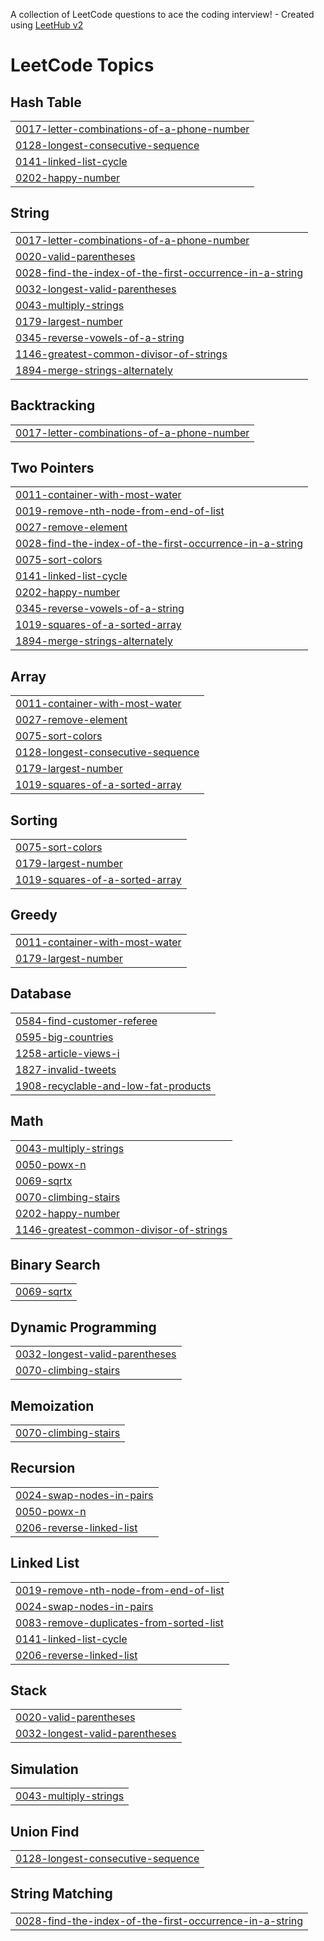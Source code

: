 A collection of LeetCode questions to ace the coding interview! - Created using [LeetHub v2](https://github.com/arunbhardwaj/LeetHub-2.0)
<!---LeetCode Topics Start-->
# LeetCode Topics
## Hash Table
|  |
| ------- |
| [0017-letter-combinations-of-a-phone-number](https://github.com/ikarannarode/Leetcode/tree/master/0017-letter-combinations-of-a-phone-number) |
| [0128-longest-consecutive-sequence](https://github.com/ikarannarode/Leetcode/tree/master/0128-longest-consecutive-sequence) |
| [0141-linked-list-cycle](https://github.com/ikarannarode/Leetcode/tree/master/0141-linked-list-cycle) |
| [0202-happy-number](https://github.com/ikarannarode/Leetcode/tree/master/0202-happy-number) |
## String
|  |
| ------- |
| [0017-letter-combinations-of-a-phone-number](https://github.com/ikarannarode/Leetcode/tree/master/0017-letter-combinations-of-a-phone-number) |
| [0020-valid-parentheses](https://github.com/ikarannarode/Leetcode/tree/master/0020-valid-parentheses) |
| [0028-find-the-index-of-the-first-occurrence-in-a-string](https://github.com/ikarannarode/Leetcode/tree/master/0028-find-the-index-of-the-first-occurrence-in-a-string) |
| [0032-longest-valid-parentheses](https://github.com/ikarannarode/Leetcode/tree/master/0032-longest-valid-parentheses) |
| [0043-multiply-strings](https://github.com/ikarannarode/Leetcode/tree/master/0043-multiply-strings) |
| [0179-largest-number](https://github.com/ikarannarode/Leetcode/tree/master/0179-largest-number) |
| [0345-reverse-vowels-of-a-string](https://github.com/ikarannarode/Leetcode/tree/master/0345-reverse-vowels-of-a-string) |
| [1146-greatest-common-divisor-of-strings](https://github.com/ikarannarode/Leetcode/tree/master/1146-greatest-common-divisor-of-strings) |
| [1894-merge-strings-alternately](https://github.com/ikarannarode/Leetcode/tree/master/1894-merge-strings-alternately) |
## Backtracking
|  |
| ------- |
| [0017-letter-combinations-of-a-phone-number](https://github.com/ikarannarode/Leetcode/tree/master/0017-letter-combinations-of-a-phone-number) |
## Two Pointers
|  |
| ------- |
| [0011-container-with-most-water](https://github.com/ikarannarode/Leetcode/tree/master/0011-container-with-most-water) |
| [0019-remove-nth-node-from-end-of-list](https://github.com/ikarannarode/Leetcode/tree/master/0019-remove-nth-node-from-end-of-list) |
| [0027-remove-element](https://github.com/ikarannarode/Leetcode/tree/master/0027-remove-element) |
| [0028-find-the-index-of-the-first-occurrence-in-a-string](https://github.com/ikarannarode/Leetcode/tree/master/0028-find-the-index-of-the-first-occurrence-in-a-string) |
| [0075-sort-colors](https://github.com/ikarannarode/Leetcode/tree/master/0075-sort-colors) |
| [0141-linked-list-cycle](https://github.com/ikarannarode/Leetcode/tree/master/0141-linked-list-cycle) |
| [0202-happy-number](https://github.com/ikarannarode/Leetcode/tree/master/0202-happy-number) |
| [0345-reverse-vowels-of-a-string](https://github.com/ikarannarode/Leetcode/tree/master/0345-reverse-vowels-of-a-string) |
| [1019-squares-of-a-sorted-array](https://github.com/ikarannarode/Leetcode/tree/master/1019-squares-of-a-sorted-array) |
| [1894-merge-strings-alternately](https://github.com/ikarannarode/Leetcode/tree/master/1894-merge-strings-alternately) |
## Array
|  |
| ------- |
| [0011-container-with-most-water](https://github.com/ikarannarode/Leetcode/tree/master/0011-container-with-most-water) |
| [0027-remove-element](https://github.com/ikarannarode/Leetcode/tree/master/0027-remove-element) |
| [0075-sort-colors](https://github.com/ikarannarode/Leetcode/tree/master/0075-sort-colors) |
| [0128-longest-consecutive-sequence](https://github.com/ikarannarode/Leetcode/tree/master/0128-longest-consecutive-sequence) |
| [0179-largest-number](https://github.com/ikarannarode/Leetcode/tree/master/0179-largest-number) |
| [1019-squares-of-a-sorted-array](https://github.com/ikarannarode/Leetcode/tree/master/1019-squares-of-a-sorted-array) |
## Sorting
|  |
| ------- |
| [0075-sort-colors](https://github.com/ikarannarode/Leetcode/tree/master/0075-sort-colors) |
| [0179-largest-number](https://github.com/ikarannarode/Leetcode/tree/master/0179-largest-number) |
| [1019-squares-of-a-sorted-array](https://github.com/ikarannarode/Leetcode/tree/master/1019-squares-of-a-sorted-array) |
## Greedy
|  |
| ------- |
| [0011-container-with-most-water](https://github.com/ikarannarode/Leetcode/tree/master/0011-container-with-most-water) |
| [0179-largest-number](https://github.com/ikarannarode/Leetcode/tree/master/0179-largest-number) |
## Database
|  |
| ------- |
| [0584-find-customer-referee](https://github.com/ikarannarode/Leetcode/tree/master/0584-find-customer-referee) |
| [0595-big-countries](https://github.com/ikarannarode/Leetcode/tree/master/0595-big-countries) |
| [1258-article-views-i](https://github.com/ikarannarode/Leetcode/tree/master/1258-article-views-i) |
| [1827-invalid-tweets](https://github.com/ikarannarode/Leetcode/tree/master/1827-invalid-tweets) |
| [1908-recyclable-and-low-fat-products](https://github.com/ikarannarode/Leetcode/tree/master/1908-recyclable-and-low-fat-products) |
## Math
|  |
| ------- |
| [0043-multiply-strings](https://github.com/ikarannarode/Leetcode/tree/master/0043-multiply-strings) |
| [0050-powx-n](https://github.com/ikarannarode/Leetcode/tree/master/0050-powx-n) |
| [0069-sqrtx](https://github.com/ikarannarode/Leetcode/tree/master/0069-sqrtx) |
| [0070-climbing-stairs](https://github.com/ikarannarode/Leetcode/tree/master/0070-climbing-stairs) |
| [0202-happy-number](https://github.com/ikarannarode/Leetcode/tree/master/0202-happy-number) |
| [1146-greatest-common-divisor-of-strings](https://github.com/ikarannarode/Leetcode/tree/master/1146-greatest-common-divisor-of-strings) |
## Binary Search
|  |
| ------- |
| [0069-sqrtx](https://github.com/ikarannarode/Leetcode/tree/master/0069-sqrtx) |
## Dynamic Programming
|  |
| ------- |
| [0032-longest-valid-parentheses](https://github.com/ikarannarode/Leetcode/tree/master/0032-longest-valid-parentheses) |
| [0070-climbing-stairs](https://github.com/ikarannarode/Leetcode/tree/master/0070-climbing-stairs) |
## Memoization
|  |
| ------- |
| [0070-climbing-stairs](https://github.com/ikarannarode/Leetcode/tree/master/0070-climbing-stairs) |
## Recursion
|  |
| ------- |
| [0024-swap-nodes-in-pairs](https://github.com/ikarannarode/Leetcode/tree/master/0024-swap-nodes-in-pairs) |
| [0050-powx-n](https://github.com/ikarannarode/Leetcode/tree/master/0050-powx-n) |
| [0206-reverse-linked-list](https://github.com/ikarannarode/Leetcode/tree/master/0206-reverse-linked-list) |
## Linked List
|  |
| ------- |
| [0019-remove-nth-node-from-end-of-list](https://github.com/ikarannarode/Leetcode/tree/master/0019-remove-nth-node-from-end-of-list) |
| [0024-swap-nodes-in-pairs](https://github.com/ikarannarode/Leetcode/tree/master/0024-swap-nodes-in-pairs) |
| [0083-remove-duplicates-from-sorted-list](https://github.com/ikarannarode/Leetcode/tree/master/0083-remove-duplicates-from-sorted-list) |
| [0141-linked-list-cycle](https://github.com/ikarannarode/Leetcode/tree/master/0141-linked-list-cycle) |
| [0206-reverse-linked-list](https://github.com/ikarannarode/Leetcode/tree/master/0206-reverse-linked-list) |
## Stack
|  |
| ------- |
| [0020-valid-parentheses](https://github.com/ikarannarode/Leetcode/tree/master/0020-valid-parentheses) |
| [0032-longest-valid-parentheses](https://github.com/ikarannarode/Leetcode/tree/master/0032-longest-valid-parentheses) |
## Simulation
|  |
| ------- |
| [0043-multiply-strings](https://github.com/ikarannarode/Leetcode/tree/master/0043-multiply-strings) |
## Union Find
|  |
| ------- |
| [0128-longest-consecutive-sequence](https://github.com/ikarannarode/Leetcode/tree/master/0128-longest-consecutive-sequence) |
## String Matching
|  |
| ------- |
| [0028-find-the-index-of-the-first-occurrence-in-a-string](https://github.com/ikarannarode/Leetcode/tree/master/0028-find-the-index-of-the-first-occurrence-in-a-string) |
<!---LeetCode Topics End-->
